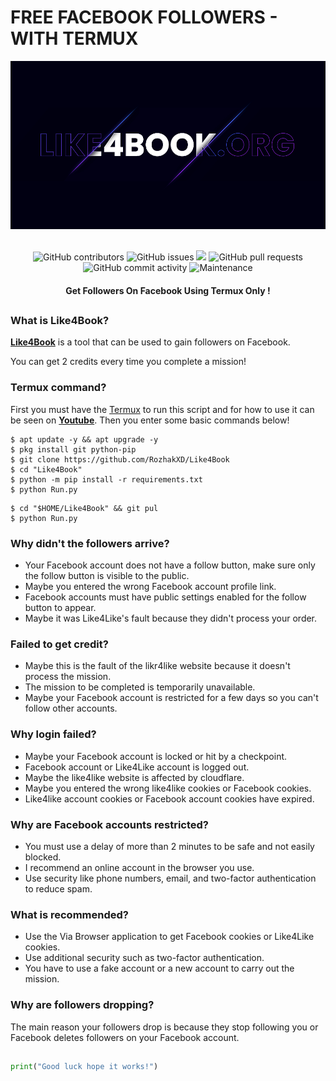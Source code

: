 # FREE FACEBOOK FOLLOWERS - WITH TERMUX
<div align="center">
  <img src="Data/Like4Book-.jpg">
  <br>
  <br>
  <p>
    <img alt="GitHub contributors" src="https://img.shields.io/github/contributors/rozhakxd/Like4Book">
    <img alt="GitHub issues" src="https://img.shields.io/github/issues/rozhakxd/Like4Book">
    <img src="https://img.shields.io/badge/PRs-welcome-brightgreen.svg?style=shields">
    <img alt="GitHub pull requests" src="https://img.shields.io/github/issues-pr/rozhakxd/Like4Book">
    <img alt="GitHub commit activity" src="https://img.shields.io/github/commit-activity/m/rozhakxd/Like4Book">
    <img alt="Maintenance" src="https://img.shields.io/maintenance/no/2023">
  </p>
  <h4> Get Followers On Facebook Using Termux Only ! </h4>
</div>

##

### What is Like4Book?
[**Like4Book**](https://github.com/RozhakXD/Like4Book) is a tool that can be used to gain followers on Facebook.

You can get 2 credits every time you complete a mission!

### Termux command?
First you must have the [Termux](https://f-droid.org/repo/com.termux_118.apk) to run this script and for how to use it can be seen on [**Youtube**](https://www.youtube.com/rozhakid). Then you enter some basic commands below!
```
$ apt update -y && apt upgrade -y
$ pkg install git python-pip
$ git clone https://github.com/RozhakXD/Like4Book
$ cd "Like4Book"
$ python -m pip install -r requirements.txt
$ python Run.py
```

```
$ cd "$HOME/Like4Book" && git pul
$ python Run.py
```

### Why didn't the followers arrive?
- Your Facebook account does not have a follow button, make sure only the follow button is visible to the public.
- Maybe you entered the wrong Facebook account profile link.
- Facebook accounts must have public settings enabled for the follow button to appear.
- Maybe it was Like4Like's fault because they didn't process your order.

### Failed to get credit?
- Maybe this is the fault of the likr4like website because it doesn't process the mission.
- The mission to be completed is temporarily unavailable.
- Maybe your Facebook account is restricted for a few days so you can't follow other accounts.

### Why login failed?
- Maybe your Facebook account is locked or hit by a checkpoint.
- Facebook account or Like4Like account is logged out.
- Maybe the like4like website is affected by cloudflare.
- Maybe you entered the wrong like4like cookies or Facebook cookies.
- Like4like account cookies or Facebook account cookies have expired.

### Why are Facebook accounts restricted?
- You must use a delay of more than 2 minutes to be safe and not easily blocked.
- I recommend an online account in the browser you use.
- Use security like phone numbers, email, and two-factor authentication to reduce spam.

### What is recommended?
- Use the Via Browser application to get Facebook cookies or Like4Like cookies.
- Use additional security such as two-factor authentication.
- You have to use a fake account or a new account to carry out the mission.

### Why are followers dropping?
The main reason your followers drop is because they stop following you or Facebook deletes followers on your Facebook account.

##
```python
print("Good luck hope it works!")
```
##
